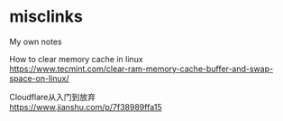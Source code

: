 # misclinks
My own notes  

How to clear memory cache in linux  
https://www.tecmint.com/clear-ram-memory-cache-buffer-and-swap-space-on-linux/  

Cloudflare从入门到放弃  
https://www.jianshu.com/p/7f38989ffa15  


